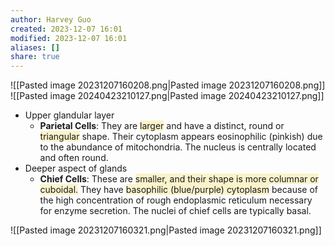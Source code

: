 ```yaml
---
author: Harvey Guo
created: 2023-12-07 16:01
modified: 2023-12-07 16:01
aliases: []
share: true
---
```

![[Pasted image 20231207160208.png|Pasted image 20231207160208.png]]
![[Pasted image 20240423210127.png|Pasted image 20240423210127.png]]
- Upper glandular layer
	- **Parietal Cells**: They are <span style="background:rgba(240, 200, 0, 0.2)">larger</span> and have a distinct, round or <span style="background:rgba(240, 200, 0, 0.2)">triangular</span> shape. Their cytoplasm appears eosinophilic (pinkish) due to the abundance of mitochondria. The nucleus is centrally located and often round.
- Deeper aspect of glands
	- **Chief Cells**: These are <span style="background:rgba(240, 200, 0, 0.2)">smaller, and their shape is more columnar or cuboidal.</span> They have <span style="background:rgba(240, 200, 0, 0.2)">basophilic (blue/purple) cytoplasm</span> because of the high concentration of rough endoplasmic reticulum necessary for enzyme secretion. The nuclei of chief cells are typically basal.

![[Pasted image 20231207160321.png|Pasted image 20231207160321.png]]